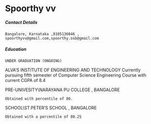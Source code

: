 # Spoorthy vv 




##### Contact Details  

    Bangalore, Karnataka ,8105136046 , spoorthyvv@gmail.com,spoorthy.osb@gmail.com                                                                                                              

##### Education

    UNDER GRADUATION (ONGOING) 

ALVA’S INSTITUTE OF ENGINEERING AND TECHNOLOGY Currently pursuing fifth semester of Computer Science Engineering Course with current CGPA of 8.4
				
				
PRE-UNIVESITY\NARAYANA PU COLLEGE , BANGALORE   
     
    Obtained with percentile of 80.
         
SCHOOL\ST.PETER’S SCHOOL , BANGALORE  
   
    Obtained with a percentile of 80.25

		
		

 
                                                           

 

